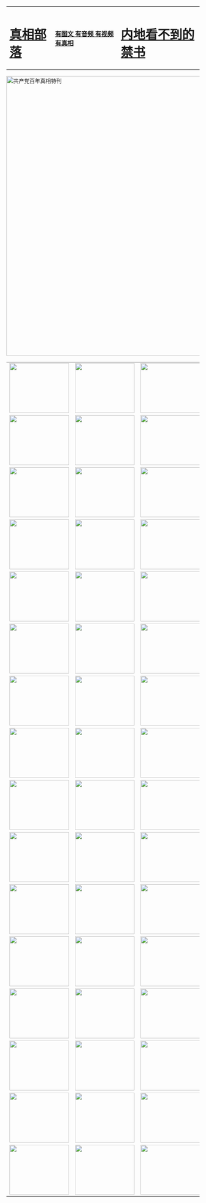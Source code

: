 
<table>
<tr>

<td>
	<H1><a href="http://n21.gregblatz.com/zx/">真相部落</a></H1>
</td>
<td>
	<H4><a href="http://n21.gregblatz.com/zx/">有图文 有音频 有视频 有真相</a></H4>
</td>
<td>
	<H1><a href="http://n21.gregblatz.com/book/"> 内地看不到的禁书</a></H1>
</td>
</tr>
</table>

 <div ><a href="http://n21.gregblatz.com/zx/bngcd/"><img src="http://n21.gregblatz.com/zx/bngcd/gcdbnzx.jpg" width="730"  border="0" alt="共产党百年真相特刊"></a></div>

<table>
<tr>
	<td><a href="http://f96.rayfu.net/xtr/107/"><img  src ="http://f96.rayfu.net/pic/2017/02/107.jpg" width="155px" height="130px"></a></td>
	<td><a href="http://f96.rayfu.net/xtr/829/"><img src ="http://f96.rayfu.net/pic/2017/02/829.jpg" width="155px" height="130px"></a></td>
	<td><a href="http://f96.rayfu.net/xtr/69/"><img  src ="http://f96.rayfu.net/pic/2017/02/69.jpg" width="155px" height="130px"></a></td>
	<td><a href="http://f96.rayfu.net/xtr/99/"><img  src ="http://f96.rayfu.net/pic/2017/02/99.jpg" width="155px" height="130px"></a></td>
</tr>
<tr>
	<td><a href="http://f96.rayfu.net/xtr/40/"><img  src ="http://f96.rayfu.net/pic/2017/02/40.jpg" width="155px" height="130px"></a></td>
	<td><a href="http://f96.rayfu.net/xtr/20/"><img  src ="http://f96.rayfu.net/pic/2017/02/20.jpg" width="155px" height="130px"></a></td>
	<td><a href="http://f96.rayfu.net/xtr/81/"><img  src ="http://f96.rayfu.net/pic/2017/02/81.jpg" width="155px" height="130px"></a></td>
	<td><a href="http://f96.rayfu.net/xtr/2/"><img  src ="http://f96.rayfu.net/pic/2017/02/2.jpg" width="155px" height="130px"></a></td>
</tr>
<tr>
	<td><a href="http://f96.rayfu.net/xtr/86/"><img  src ="http://f96.rayfu.net/pic/2017/02/86.jpg" width="155px" height="130px"></a></td>
	<td><a href="http://f96.rayfu.net/xtr/109/"><img  src ="http://f96.rayfu.net/pic/2017/02/109.jpg" width="155px" height="130px"></a></td>
	<td><a href="http://f96.rayfu.net/xtr/1378/"><img  src ="http://f96.rayfu.net/pic/2017/02/1378.jpg" width="155px" height="130px"></a></td>
	<td><a href="http://f96.rayfu.net/xtr/57/"><img  src ="http://f96.rayfu.net/pic/2017/02/57.jpg" width="155px" height="130px"></a></td>
</tr>
<tr>
	<td><a href="http://f96.rayfu.net/xtr/1219/"><img  src ="http://f96.rayfu.net/pic/2017/02/1219.jpg" width="155px" height="130px"></a></td>
	<td><a href="http://f96.rayfu.net/xtr/1220/"><img  src ="http://f96.rayfu.net/pic/2017/02/1220.jpg" width="155px" height="130px"></a></td>
	<td><a href="http://f96.rayfu.net/xtr/1221/"><img  src ="http://f96.rayfu.net/pic/2017/02/1221.jpg" width="155px" height="130px"></a></td>
	<td><a href="http://f96.rayfu.net/xtr/51/"><img  src ="http://f96.rayfu.net/pic/2017/02/51.jpg" width="155px" height="130px"></a></td>
</tr>
<tr>
	<td><a href="http://f96.rayfu.net/xtr/1055/"><img  src ="http://f96.rayfu.net/pic/2017/02/1055.jpg" width="155px" height="130px"></a></td>
	<td><a href="http://f96.rayfu.net/xtr/611/"><img  src ="http://f96.rayfu.net/pic/2017/02/611.jpg" width="155px" height="130px"></a></td>
	<td><a href="http://f96.rayfu.net/xtr/1121/"><img  src ="http://f96.rayfu.net/pic/2017/02/1121.jpg" width="155px" height="130px"></a></td>
	<td><a href="http://f96.rayfu.net/xtr/610/"><img  src ="http://f96.rayfu.net/pic/2017/02/610.jpg" width="155px" height="130px"></a></td>
</tr>
<tr>
	<td><a href="http://f96.rayfu.net/xtr/1128/"><img  src ="http://f96.rayfu.net/pic/2017/02/1128.jpg" width="155px" height="130px"></a></td>
	<td><a href="http://f96.rayfu.net/xtr/1395/"><img  src ="http://f96.rayfu.net/pic/2017/02/1406.jpg" width="155px" height="130px"></a></td>
	<td><a href="http://f96.rayfu.net/xtr/1407/"><img  src ="http://f96.rayfu.net/pic/2017/02/1407.jpg" width="155px" height="130px"></a></td>
	<td><a href="http://f96.rayfu.net/xtr/934/"><img  src ="http://f96.rayfu.net/pic/2017/02/934.jpg" width="155px" height="130px"></a></td>
</tr>
<tr>
	<td><a href="http://f96.rayfu.net/xtr/641/"><img  src ="http://f96.rayfu.net/pic/2017/02/641.jpg" width="155px" height="130px"></a></td>
	<td><a href="http://f96.rayfu.net/xtr/949/"><img  src ="http://f96.rayfu.net/pic/2017/02/949.jpg" width="155px" height="130px"></a></td>
	<td><a href="http://f96.rayfu.net/xtr/112/"><img  src ="http://f96.rayfu.net/pic/2017/02/112.jpg" width="155px" height="130px"></a></td>
	<td><a href="http://f96.rayfu.net/xtr/812/"><img  src ="http://f96.rayfu.net/pic/2017/02/812.jpg" width="155px" height="130px"></a></td>
</tr>
<tr>
	<td><a href="http://f96.rayfu.net/xtr/103/"><img  src ="http://f96.rayfu.net/pic/2017/02/103.jpg" width="155px" height="130px"></a></td>
	<td><a href="http://f96.rayfu.net/xtr/3/"><img  src ="http://f96.rayfu.net/pic/2017/02/3.jpg" width="155px" height="130px"></a></td>
	<td><A href="http://f96.rayfu.net/mp4/zx/2015/11/Lkmtt.mp4" target="_blank" title="莲开满天庭"><img  src="http://f96.rayfu.net/pic/2015/11/Lkmtt3480_jssor.jpg"  width="155px" height="130px"></A></td>
	<td><A href="http://f96.rayfu.net/mp4/zx/2015/11/2013513.mp4" target="_blank" title="飞旋的法轮"><img  src="http://f96.rayfu.net/pic/2015/11/falun480_jssor.jpg"  width="155px" height="130px"></A></td>
</tr>
<tr>
	<td><A href="http://f96.rayfu.net/mp4/zx/2015/11/NYParade.mp4" target="_blank" title="2004年4月10日法轮功纽约大游行"><img  src="http://f96.rayfu.net/pic/2015/11/nyparade480_jssor.jpg"  width="155px" height="130px"></A></td>
	<td><A href="http://f96.rayfu.net/mp4/news617/2015/05/WEB_s28093.mp4" target="_blank" title="2015年世界法轮大法日特别报导"><img  src="http://f96.rayfu.net/pic/2015/11/p6752711a666997037_jssor.jpg"  width="155px" height="130px"></A></td>
	<td><A href="http://f96.rayfu.net/mp4/news829/2015/11/30211_326650.mp4" target="_blank" title="沧州绑架案连审四天 民众抹泪称审好人"><img  src="http://f96.rayfu.net/pic/2015/11/changzhou2480_jssor.jpg"  width="155px" height="130px"></A></td>
	<td><A href="http://f96.rayfu.net/mp4/mhph/2015/10/changzhou.mp4" target="_blank" title="沧州真相--狮城血泪"><img  src="http://f96.rayfu.net/pic/2015/11/changzhou480_jssor.jpg"  width="155px" height="130px"></A></td>
</tr>
<tr>
	<td><A href="http://f96.rayfu.net/mp4/mhjd/mhjd_55.mp4" target="_blank" title="正义律师与无罪辩护"><img  src="http://f96.rayfu.net/pic/2015/11/wzbh480_jssor.jpg"  width="155px" height="130px"></A></td>
	<td><A href="http://f96.rayfu.net/mp4/zx/2015/11/layerkcs.mp4" target="_blank" title="中国的良心--高智晟律师"><img  src="http://f96.rayfu.net/pic/2015/11/layerkcs2480_jssor.jpg"  width="155px" height="130px"></A></td>
	<td><A href="http://f96.rayfu.net/mp4/mhph/2015/10/szxl.mp4" target="_blank" title="神州血泪--北京、大庆、广东、哈尔滨"><img  src="http://f96.rayfu.net/pic/2015/11/szxl480_jssor.jpg"  width="155px" height="130px"></A></td>
	<td><A href="http://f96.rayfu.net/mp4/zx/2015/11/TangShanFFXS.mp4" target="_blank" title="真相纪录片：凤凰新生"><img  src="http://f96.rayfu.net/pic/2015/11/fhxs2480_jssor.jpg"  width="155px" height="130px"></A></td>
</tr>
<tr>
	<td><A href="http://f96.rayfu.net/mp4/zx/2015/11/jidong.mp4" target="_blank" title="冀东监狱的罪恶"><img  src="http://f96.rayfu.net/pic/2015/11/jidong480_jssor.jpg"  width="155px" height="130px"></A></td>
	<td><A href="http://f96.rayfu.net/mp4/mhph/2015/10/tangshan.mp4" target="_blank" title="凤凰血泪"><img  src="http://f96.rayfu.net/pic/2015/11/tangshan480_jssor.jpg"  width="155px" height="130px"></A>
					</div></td>
	<td>	<A href="http://f96.rayfu.net/mp4/mhph/2015/10/zfxtzxl.mp4" target="_blank" title="政法系统罪行录--唐山篇"><img  src="http://f96.rayfu.net/pic/2015/11/zfxtzxl480_jssor.jpg"  width="155px" height="130px"></A></td>
	<td><A href="http://f96.rayfu.net/mp4/mhph/2015/10/QDBG.mp4" target="_blank" title="青岛悲歌"><img  src="http://f96.rayfu.net/pic/2015/10/qdbg2480_jssor.jpg"  width="155px" height="130px"></A></td>
</tr>
<tr>
	<td><A href="http://f96.rayfu.net/mp4/mhph/2015/10/huludao.mp4" target="_blank" title="葫芦岛永恒的见证"><img  src="http://f96.rayfu.net/pic/2015/10/huludao480_jssor.jpg"  width="155px" height="130px"></A></td>
	<td><A href="http://f96.rayfu.net/mp4/mhph/2015/10/qbzx.mp4" target="_blank" title="湖畔泉边听真相-济南泉城的传奇"><img  src="http://f96.rayfu.net/pic/2015/10/hupan480_jssor.jpg"  width="155px" height="130px"></A></td>
	<td><A href="http://f96.rayfu.net/mp4/mhph/2015/10/baoding_dvd_v2.mp4" target="_blank" title="燕赵悲歌"><img  src="http://f96.rayfu.net/pic/2015/10/yzbg480_jssor.jpg"  width="155px" height="130px"></A></td>
	<td><A href="http://f96.rayfu.net/mp4/zx/2015/11/meihuashi_complete_ED2.0.mp4" target="_blank" title="梅花诗完整版"><img  src="http://f96.rayfu.net/pic/2015/11/mhs480_jssor.jpg"  width="155px" height="130px"></A></td>
</tr>
<tr>
	<td><A href="http://f96.rayfu.net/mp4/zx/2015/11/fengbei512k.mp4" target="_blank" title="丰碑"><img  src="http://f96.rayfu.net/pic/2015/11/fongbei480_jssor.jpg"  width="155px" height="130px"></A></td>
	<td><A href="http://f96.rayfu.net/mp4/zx/2015/11/fytdxComplete.mp4" target="_blank" title="风雨天地行全集"><img  src="http://f96.rayfu.net/pic/2015/11/fytdxWhite480_jssor.jpg"  width="155px" height="130px"></A></td>
	<td><A href="http://f96.rayfu.net/mp4/zx/2015/11/JianZheng.mp4" target="_blank" title="见证"><img  src="http://f96.rayfu.net/pic/2015/11/witness480_jssor.jpg"  width="155px" height="130px"></A></td>
	<td><A href="http://f96.rayfu.net/mp4/mhph/2015/10/hcym.mp4" target="_blank" title="红朝阴谋"><img  src="http://f96.rayfu.net/pic/2015/10/hcym480_jssor.jpg"  width="155px" height="130px"></A></td>
</tr>
<tr>
	<td><A href="http://f96.rayfu.net/mp4/zx/2015/11/zfzxPalV3.mp4" target="_blank" title="是自焚还是骗局"><img  src="http://f96.rayfu.net/pic/2015/11/zfzx4805_jssor.jpg"  width="155px" height="130px"></A></td>
	<td><A href="http://f96.rayfu.net/mp4/zx/2015/11/lsdspMsyTd.mp4" target="_blank" title="历史的审判"><img  src="http://f96.rayfu.net/pic/2015/11/lsdsp480_jssor.jpg"  width="155px" height="130px"></A></td>
	<td><A href="http://f96.rayfu.net/mp4/news886/2015/11/concat886.mp4" target="_blank" title="一周全球控告江泽民"><img  src="http://f96.rayfu.net/pic/2015/11/news886480_jssor.jpg"  width="155px" height="130px"></A></td>
	<td><A href="http://f96.rayfu.net/mp4/news1378/2014/08/CQSD_s0_e4_v2_i0-CQSD_4-video.mp4" target="_blank" title="欧洲的抉择"><img  src="http://f96.rayfu.net/pic/2015/11/p5143421a564166643-ss_jssor.jpg"  width="155px" height="130px"></A></td>
</tr>
<tr>
	<td><A href="http://f96.rayfu.net/mp4/zx/2015/11/hk20150720parade.mp4" target="_blank" title="港法轮功反迫害大游行 大陆游客震撼"><img  src="http://f96.rayfu.net/pic/2015/11/281098-ss_jssor.jpg"  width="155px" height="130px"></A></td>
	<td><A href="http://f96.rayfu.net/mp4/zx/2015/11/20150720hkParade512k.mp4" target="_blank" title="香港法轮功720游行声援诉江潮"><img  src="http://f96.rayfu.net/pic/2015/11/2015720parade480_jssor.jpg"  width="155px" height="130px"></A></td>
	<td><A href="http://f96.rayfu.net/mp4/zx/2015/11/hktdc512.mp4" target="_blank" title="香港退党潮"><img  src="http://f96.rayfu.net/pic/2015/11/hktdc480_jssor.jpg"  width="155px" height="130px"></A></td>
	<td><A href="http://f96.rayfu.net/mp4/news413/2015/11/concat413.mp4" target="_blank" title="本月退党精选"><img  src="http://f96.rayfu.net/pic/2015/11/tuidang480_jssor.jpg"  width="155px" height="130px"></A></td>
</tr>
<tr>
	<td><A href="http://f96.rayfu.net/mp4/news823/2015/11/TSZG_British_1_QA_A_TSZG-61-1_XinHaoNianZuoZh_P617180.mp4" target="_blank" title="辛灏年：纪念《九评共产党》发表十周年演讲"><img  src="http://f96.rayfu.net/pic/2015/11/xhn9p10480_jssor.jpg"  width="155px" height="130px"></A></td>
	<td><A href="http://f96.rayfu.net/mp4/news57/2015/11/JPGCD8.mp4" target="_blank" title="【九评之八】评中国共产党的邪教本质"><img  src="http://f96.rayfu.net/pic/2015/11/9pkcd8p480_jssor.jpg"  width="155px" height="130px"></A></td>
	<td><A href="http://f96.rayfu.net/mp4/other/kao.Chih.Sheng_story.mp4"  target="_blank" title="超越恐惧:高智晟的故事"				style="font-size:20px;"><img src="http://f96.rayfu.net/pic/2016/12/GZS201408070902.jpg"  width="155px" height="130px">
						</A></td>
	<td><A href="http://f96.rayfu.net/mp4/zx/2016/11/oh10yearsInv.mp4"  target="_blank" title="纪录片《活摘 十年调查》完整版" style="font-size:20px;"><img src="http://f96.rayfu.net/pic/2016/11/10yearsOHinv.jpg"  width="155px" height="130px">
						</A></td>
</tr>
</table>


